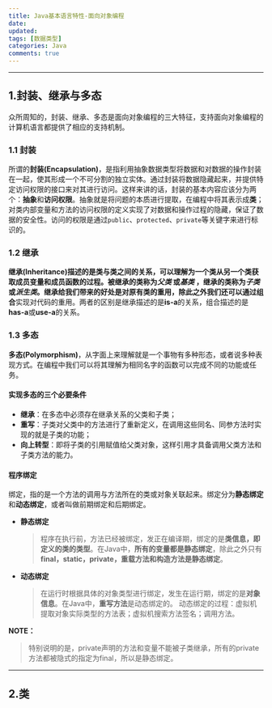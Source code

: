 ```yaml
---
title: Java基本语言特性-面向对象编程
date: 
updated:
tags: [数据类型]
categories: Java
comments: true
---
```


********************************************************************************
## 1.封装、继承与多态
众所周知的，封装、继承、多态是面向对象编程的三大特征，支持面向对象编程的计算机语言都提供了相应的支持机制。
### 1.1 封装
所谓的**封装(Encapsulation)**，是指利用抽象数据类型将数据和对数据的操作封装在一起，使其形成一个不可分割的独立实体。通过封装将数据隐藏起来，并提供特定访问权限的接口来对其进行访问。这样来讲的话，封装的基本内容应该分为两个：**抽象**和**访问权限**。抽象就是将问题的本质进行提取，在编程中将其表示成**类**；对类内部变量和方法的访问权限的定义实现了对数据和操作过程的隐藏，保证了数据的安全性。访问的权限是通过`public`、`protected`、`private`等关键字来进行标识的。
### 1.2 继承
**继承(Inheritance)**描述的是类与类之间的关系，可以理解为一个类从另一个类获取成员变量和成员函数的过程。被继承的类称为*父类* 或*基类* ，继承的类称为*子类* 或*派生类*。继承给我们带来的好处是对原有类的重用，除此之外我们还可以通过**组合**实现对代码的重用。两者的区别是继承描述的是**is-a**的关系，组合描述的是**has-a**或**use-a**的关系。
### 1.3 多态
**多态(Polymorphism)**，从字面上来理解就是一个事物有多种形态，或者说多种表现方式。在编程中我们可以将其理解为相同名字的函数可以完成不同的功能或任务。
#### 实现多态的三个必要条件
- **继承**：在多态中必须存在继承关系的父类和子类；
- **重写**：子类对父类中的方法进行了重新定义，在调用这些同名、同参方法时实现的就是子类的功能；
- **向上转型**：即将子类的引用赋值给父类对象，这样引用才具备调用父类方法和子类方法的能力。

#### 程序绑定
绑定，指的是一个方法的调用与方法所在的类或对象关联起来。绑定分为**静态绑定**和**动态绑定**，或者叫做前期绑定和后期绑定。
- **静态绑定**
  > 程序在执行前，方法已经被绑定，发正在编译期，绑定的是**类信息，即定义的类的类型**。在Java中，**所有的变量都是静态绑定**，除此之外只有**final，static，private，重载方法和构造方法是静态绑定**。
- **动态绑定**
  > 在运行时根据具体的对象类型进行绑定，发生在运行期，绑定的是**对象信息**。在Java中，**重写方法**是动态绑定的。
  > 动态绑定的过程：虚拟机提取对象实际类型的方法表；虚拟机搜索方法签名；调用方法。

**NOTE：**
> 特别说明的是，private声明的方法和变量不能被子类继承，所有的private方法都被隐式的指定为final，所以是静态绑定。

********************************************************************************
## 2.类
